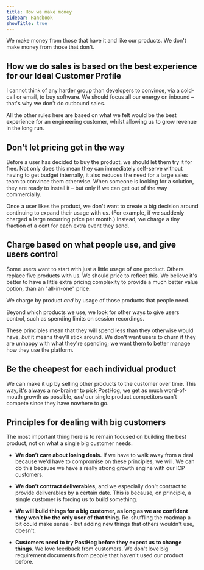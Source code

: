```yaml
---
title: How we make money
sidebar: Handbook
showTitle: true
---
```


We make money from those that have it and like our products. We don't make money from those that don't.

## How we do sales is based on the best experience for our Ideal Customer Profile

I cannot think of any harder group than developers to convince, via a cold-call or email, to buy software. We should focus all our energy on inbound – that's why we don't do outbound sales.

All the other rules here are based on what we felt would be the best experience for an engineering customer, whilst allowing us to grow revenue in the long run.

## Don't let pricing get in the way

Before a user has decided to buy the product, we should let them try it for free. Not only does this mean they can immediately self-serve without having to get budget internally, it also reduces the need for a large sales team to convince them otherwise. When someone is looking for a solution, they are ready to install it – but only if we can get out of the way commercially.

Once a user likes the product, we don't want to create a big decision around continuing to expand their usage with us. (For example, if we suddenly charged a large recurring price per month.) Instead, we charge a tiny fraction of a cent for each extra event they send.

## Charge based on what people use, and give users control

Some users want to start with just a little usage of one product. Others replace five products with us. We should price to reflect this. We believe it's better to have a little extra pricing complexity to provide a much better value option, than an "all-in-one" price.

We charge by product _and_ by usage of those products that people need.

Beyond which products we use, we look for other ways to give users control, such as spending limits on session recordings.

These principles mean that they will spend less than they otherwise would have, _but_ it means they'll stick around. We don't want users to churn if they are unhappy with what they're spending; we want them to better manage how they use the platform.

## Be the cheapest for each individual product

We can make it up by selling other products to the customer over time. This way, it's always a no-brainer to pick PostHog, we get as much word-of-mouth growth as possible, _and_ our single product competitors can't compete since they have nowhere to go.

## Principles for dealing with big customers

The most important thing here is to remain focused on building the best product, not on what a single big customer needs.

* **We don’t care about losing deals.** If we have to walk away from a deal because we'd have to compromise on these principles, we will. We can do this because we have a really strong growth engine with our ICP customers.

* **We don't contract deliverables,** and we especially don't contract to provide deliverables by a certain date. This is because, on principle, a single customer is forcing us to build something.

* **We will build things for a big customer, as long as we are confident they won’t be the only user of that thing.** Re-shuffling the roadmap a bit could make sense - but adding new things that others wouldn't use, doesn't.

* **Customers need to try PostHog before they expect us to change things.** We love feedback from customers. We don't love big requirement documents from people that haven't used our product before.